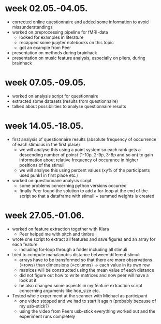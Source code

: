 # week 02.05.-04.05.
- corrected online questionnaire and added some information to avoid missunderstandings
- worked on preprocessing pipeline for fMRI-data
  - looked for examples in literature
  - recapped some jupyter notebooks on this topic
  - got an example from Peer
- presentation on methods during brainhack
- presentation on music feature analysis, especially on pliers, during brainhack

# week 07.05.-09.05.
- worked on analysis script for questionnaire
- extracted some datasets (results from questionnaire)
- talked about possibilities to analyse questionnaire results

# week 14.05.-18.05.
- first analysis of questionnaire results (absolute frequency of occurrence of each stimulus in the first place)
  - we will analyse this using a point system so each rank gets a descending number of poinst (1-10p, 2-9p, 3-8p and so on) to gain information about relative frequency of occurance in higher positions of the stimuli 
  - we will analyse this using percent values (xy% of the participants used punk1 in first place etc.)
- worked on questionnaire analysis script 
  - some problems concerning python versions occurred
  - finally Peer found the solution to add a for-loop at the end of the script so that a dataframe with stimuli + summed weights is created

# week 27.05.-01.06.
- worked on feature extraction together with Klara
  - Peer helped me with pitch and timbre
- wrote one script to extract all features and save figures and an array for each feature
  - including for-loop through a folder including all stimuli
- tried to compute mahalanobis distance between different stimuli
  - arrays have to be transformed so that there are more observations (=rows) than dimensions (=columns) → each value in its own row
  - matrices will be constructed using the mean value of each distance
  - did not figure out how to write matrices and now peer will have a look at it
   - he also changed some aspects in my feature extraction script concerning arguments like hop_size etc.
- Tested whole experiment at the scanner with Michael as participant 
  - one video stopped and we had to start it again (probably because of my usb-stick?)
  - using the video from Peers usb-stick everything worked out and the experiment runs completely
